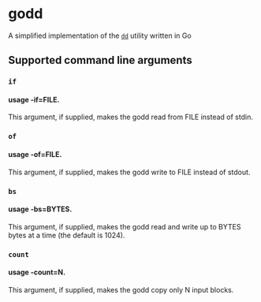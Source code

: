 # godd 

A simplified implementation of the [`dd`](https://en.wikipedia.org/wiki/Dd_(Unix)) utility written in Go

## Supported command line arguments

### `if`
#### usage -if=FILE.

This argument, if supplied, makes the godd read from FILE instead of stdin.

### `of`
#### usage -of=FILE.

This argument, if supplied, makes the godd write to FILE instead of stdout.

### `bs`
#### usage -bs=BYTES.

This argument, if supplied, makes the godd read and write up to BYTES bytes at a time (the default is 1024).

### `count`
#### usage -count=N.

This argument, if supplied, makes the godd copy only N input blocks.